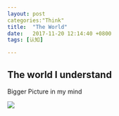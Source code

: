 ```yaml
---
layout: post
categories:"Think"
title:  "The World"
date:   2017-11-20 12:14:40 +0800
tags: [认知]

---
```


## The world I understand ##

Bigger Picture in my mind


![](https://waiman-app.github.io/assets/Theworld201711.png)

